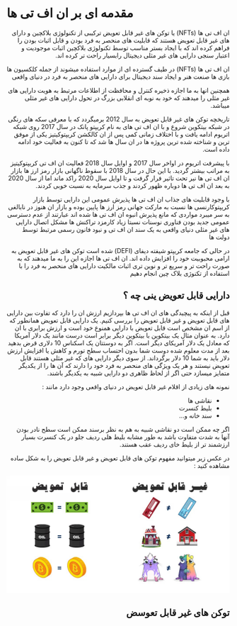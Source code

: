 # مقدمه ای بر ان اف تی ها
<div dir="rtl">

ان اف تی ها (NFTs) یا توکن های غیر قابل تعویض ترکیبی از تکنولوژی بلاکچین و دارای های غیر قابل تعویض هستند که قابلیت های منحصر به فرد بودن و قابل اثبات بودن را فراهم کرده اند که با ایجاد بستر مناسب توسط تکنولوژی بلاکچین اثبات موجودیت و اعتبار سنجی دارایی های غیر مثلی دیجیتال رابسیار راحت تر کرده اند.

ان اف تی ها (NFTs) در طیف گسترده ای از موارد استفاده میشوند از جمله کلکسیون ها بازی ها صنعت هنر و ایجاد سند دیجیتال برای دارایی های منحصر به فرد در دنیای واقعی
 
همچنین انها به ما اجازه ذخیره کنترل و محافظت از اطلاعات مرتبط به هویت دارایی های غیر مثلی را میدهند که خود به نوبه ای انقلابی بزرگ در تحول دارایی های غیر مثلی میباشد.

 تاریخچه توکن های غیر قابل تعویض به سال 2012 برمیگردد که با معرفی سکه های رنگی در شبکه بیتکوین شروع و با ان اف تی های به نام کریپتو پانک در سال 2017 روی شبکه اتریوم ادامه یافت و با اختلاف زمانی کمی پس از ان کالکشن کریپتوکیتیز یکی از موفق ترین و شناخته شده ترین پروژه ها در ان سال ها شد که تا کنون به فعالیت خود ادامه داده است.
 
 با پیشرفت اتریوم در اواخر سال 2017 و اوایل سال 2018 فعالیت ان اف تی کریپتوکیتیز به مراتب بیشتر گردید. با این حال در سال 2018 با سقوط ناگهانی بازار رمز ارز ها بازار ان اف تی ها نیر تحت تاثیر فرار گرفت و تا اوایل سال 2020 راکد ماند اما از سال 2020 به بعد ان اف تی ها دوباره ظهور کردند و جذب سرمایه به نسبت خوبی کردند.

 با وجود قابلیت های جذاب ان اف تی ها پذیرش عمومی این دارایی توسط بازار کریپتوکارنسی ها نسبت به مارکت جهانی رمز ارز ها پایین بوده و بازار ان هنوز در نابالغی به سر میبرد مواردی که مانع پذیرش انبوه ان اف تی ها شده اند عبارتند از عدم دسترسی عمومی جدید بودن فناوری نوسنات نسبتا زیاد کارمزد تراکنش ها مشکل اتصال دارایی های غیر مثلی دنیای واقعی به یک سند ان اف تی و نبود فانون رسمی مرتبط توسط دولت ها
 
 در حالی که جامعه کریپتو شیفته دیفای (DEFI) شده است توکن های غیر قابل تعویض به ارامی محبوبیت خود را افزایش داده اند. ان اف تی ها اجازه این را به ما میدهند که به صورت راحت تر و سریع تر و نوین تری اثبات مالکیت دارایی های منحصر به فرد را با استفاده از تکنوژی بلاک چین انجام دهیم 

## دارایی قابل تعویض ینی چه ؟
 
 قبل از اینکه به پیچیدگی های ان اف تی ها بپردازیم ارزش ان را دارد که تفاوت بین دارایی های قابل تعویض و غیر قابل تعویض را بررسی کنیم. یک دارایی قابل تعویض همانطور که از اسم ان مشخص است قابل تعویض با دارایی همنوع خود است و ارزش برابری با ان دارد. به عنوان مثال یک بیتکوین با بیتکوین دیگر برابر است درست مانند یک دلار آمریکا که معادل یک دلار آمریکای دیگر است. اگر به دوستتان یک اسکناس 10 دلاری قرض بدهید بعد از مدت معلوم شده دوست شما بدون احتساب سطح تورم و کاهش یا افزایش ارزش دلار باید به شما 10 دلار برگرداند. از سوی دیگر دارایی های که غیر مثلی هستند قابل تعویض نیستند و هر یک ویژگی های منحصر به فرد خود را دارند که آن ها را از یکدیگر متمایز میسازد حتی اگر از لحاظ ظاهری دو دارایی شبیه به یکدیگر باشند.
 
 نمونه های زیادی از اقلام غیر قابل تعویض در دنیای واقعی وجود دارد مانند :
 
 - نقاشی ها
 - بلیط کنسرت
 - سند خانه و...
 
 اگر چه ممکن است دو نقاشی شبیه به هم به نظر برسند ممکن است سطح نادر بودن آنها به شدت متفاوت باشد به طور مشابه بلیط هلی ردیف جلو در یک کنسرت بسیار ارزشمند تر از بلیط خای ردیف عقب هستند.
 
 در عکس زیر میتوانید مفهوم توکن های قابل تعویض و غیر قابل تعویض را به شکل ساده مشاهده کنید :
 
![alt text](https://github.com/rapexa/Introduction-to-NFTs/blob/main/Pictures/Fungible-vs-Non-Fungible-Tokens.jpg?raw=true)

 ## توکن های غیر قابل تعوسض 
 
</div>
